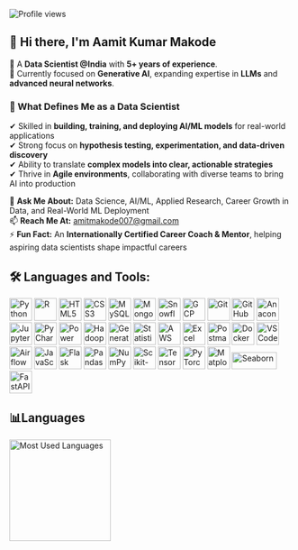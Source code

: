 ![Profile views](https://komarev.com/ghpvc/?username=amitmakode&color=blue&style=flat)

<h2>👋 Hi there, I'm <strong>Aamit Kumar Makode</strong></h2>

💼 A <strong>Data Scientist @India</strong> with <strong>5+ years of experience</strong>.  
🔭 Currently focused on <strong>Generative AI</strong>, expanding expertise in <strong>LLMs</strong> and <strong>advanced neural networks</strong>.  
<!--🎓 Pursuing a <strong>PhD in Data Science</strong> to deepen research and applied knowledge.-->

### 🚀 What Defines Me as a Data Scientist  
✔ Skilled in **building, training, and deploying AI/ML models** for real-world applications  
✔ Strong focus on **hypothesis testing, experimentation, and data-driven discovery**  
✔ Ability to translate **complex models into clear, actionable strategies**  
✔ Thrive in **Agile environments**, collaborating with diverse teams to bring AI into production  

💬 **Ask Me About:** Data Science, AI/ML, Applied Research, Career Growth in Data, and Real-World ML Deployment  
📫 **Reach Me At:** [amitmakode007@gmail.com](mailto:amitmakode007@gmail.com)  
⚡ **Fun Fact:** An **Internationally Certified Career Coach & Mentor**, helping aspiring data scientists shape impactful careers  

## 🛠️ Languages and Tools:

<p align="left">
  <!-- Programming Languages -->
  <img src="https://cdn.jsdelivr.net/gh/devicons/devicon/icons/python/python-original.svg" alt="Python" width="40" height="40"/>
  <img src="https://cdn.jsdelivr.net/gh/devicons/devicon/icons/r/r-original.svg" alt="R" width="40" height="40"/>
  <img src="https://cdn.jsdelivr.net/gh/devicons/devicon/icons/html5/html5-original.svg" alt="HTML5" width="40" height="40"/>
  <img src="https://cdn.jsdelivr.net/gh/devicons/devicon/icons/css3/css3-original.svg" alt="CSS3" width="40" height="40"/>
  
  <!-- Databases -->
  <img src="https://cdn.jsdelivr.net/gh/devicons/devicon/icons/mysql/mysql-original.svg" alt="MySQL" width="40" height="40"/>
  <img src="https://cdn.jsdelivr.net/gh/devicons/devicon/icons/mongodb/mongodb-original.svg" alt="MongoDB" width="40" height="40"/>
  <img src="https://img.icons8.com/fluency/48/snowflake.png" alt="Snowflake" width="40" height="40"/>

  <!-- Cloud -->
  <img src="https://img.icons8.com/fluency/48/google-cloud.png" alt="GCP" width="40" height="40"/>

  <!-- Tools -->
  <img src="https://cdn.jsdelivr.net/gh/devicons/devicon/icons/git/git-original.svg" alt="Git" width="40" height="40"/>
  <img src="https://cdn.jsdelivr.net/gh/devicons/devicon/icons/github/github-original.svg" alt="GitHub" width="40" height="40"/>
  <img src="https://cdn.jsdelivr.net/gh/devicons/devicon/icons/anaconda/anaconda-original.svg" alt="Anaconda" width="40" height="40"/>
  <img src="https://cdn.jsdelivr.net/gh/devicons/devicon/icons/jupyter/jupyter-original.svg" alt="Jupyter" width="40" height="40"/>
  <img src="https://img.icons8.com/fluency/48/pycharm.png" alt="PyCharm" width="40" height="40"/>
  <img src="https://img.icons8.com/color/48/power-bi.png" alt="Power BI" width="40" height="40"/>
  <img src="https://img.icons8.com/color/48/hadoop-distributed-file-system.png" alt="Hadoop" width="40" height="40"/>  
  <img src="https://img.icons8.com/fluency/48/artificial-intelligence.png" alt="Generative AI" width="40" height="40"/>
  <img src="https://img.icons8.com/color/48/statistics.png" alt="Statistics" width="40" height="40"/>
  <!-- AWS -->
  <img src="https://img.icons8.com/color/48/amazon-web-services.png" alt="AWS" width="40" height="40"/>
  <img src="https://img.icons8.com/color/48/microsoft-excel-2019--v1.png" alt="Excel" width="40" height="40"/>
  <!-- Postman -->
  <img src="https://img.icons8.com/external-tal-revivo-shadow-tal-revivo/48/000000/external-postman-is-the-only-complete-api-development-environment-logo-shadow-tal-revivo.png" alt="Postman" width="40" height="40"/>
  <!-- Docker -->
  <img src="https://cdn.jsdelivr.net/gh/devicons/devicon/icons/docker/docker-original.svg" alt="Docker" width="40" height="40"/>
  <!-- Visual Studio Code -->
  <img src="https://cdn.jsdelivr.net/gh/devicons/devicon/icons/vscode/vscode-original.svg" alt="VS Code" width="40" height="40"/>
    <!-- Apache Airflow -->
  <img src="https://cdn.jsdelivr.net/gh/devicons/devicon/icons/apacheairflow/apacheairflow-original.svg" alt="Airflow" width="40" height="40"/>
  <!-- JavaScript -->
<img src="https://cdn.jsdelivr.net/gh/devicons/devicon/icons/javascript/javascript-original.svg" alt="JavaScript" width="40" height="40"/>
<!-- Flask -->
<img src="https://cdn.jsdelivr.net/gh/devicons/devicon/icons/flask/flask-original.svg" alt="Flask" width="40" height="40"/>

<!-- Pandas -->
<img src="https://cdn.jsdelivr.net/gh/devicons/devicon/icons/pandas/pandas-original.svg" alt="Pandas" width="40" height="40"/>

<!-- NumPy -->
<img src="https://cdn.jsdelivr.net/gh/devicons/devicon/icons/numpy/numpy-original.svg" alt="NumPy" width="40" height="40"/>

<!-- scikit-learn -->
<img src="https://upload.wikimedia.org/wikipedia/commons/0/05/Scikit_learn_logo_small.svg" alt="Scikit-learn" width="40" height="40"/>

<!-- TensorFlow -->
<img src="https://cdn.jsdelivr.net/gh/devicons/devicon/icons/tensorflow/tensorflow-original.svg" alt="TensorFlow" width="40" height="40"/>

<!-- PyTorch -->
<img src="https://cdn.jsdelivr.net/gh/devicons/devicon/icons/pytorch/pytorch-original.svg" alt="PyTorch" width="40" height="40"/>

<!-- Matplotlib -->
<img src="https://matplotlib.org/_static/images/logo2.svg" alt="Matplotlib" width="40" height="40"/>

<!-- Seaborn -->
<img src="https://seaborn.pydata.org/_static/logo-wide-lightbg.svg" alt="Seaborn" width="80" height="30"/>

<!-- FastAPI -->
<img src="https://cdn.jsdelivr.net/gh/devicons/devicon/icons/fastapi/fastapi-original.svg" alt="FastAPI" width="40" height="40"/>

</p>


## 📊Languages

<!-- GitHub Stats -->
<p align="left">
  <!--<img height="180em" src="https://github-readme-stats.vercel.app/api?username=amitmakode&show_icons=true&theme=default&include_all_commits=true&count_private=true" alt="Aamit's GitHub stats"/> -->
  
  <!-- Most Used Languages -->
  <img height="180em" src="https://github-readme-stats.vercel.app/api/top-langs/?username=amitmakode&layout=compact&langs_count=10&theme=default" alt="Most Used Languages"/>
</p>

</div>

<!--## 🔗 Connect with me:-->

<!--<p align="left">
  <a href="https://www.kaggle.com/amitmakode" target="_blank">
    <kbd style="background:white; color:#000; font-weight:bold; font-size:16px; padding:10px 18px; margin:8px 6px 8px 0; border-radius:8px; box-shadow:0 0 10px #0ff;">
      KAGGLE
    </kbd>
  </a>

  <a href="https://yourwebsite.com" target="_blank">
    <kbd style="background:white; color:#000; font-weight:bold; font-size:16px; padding:10px 18px; margin:8px 6px 8px 0; border-radius:8px; box-shadow:0 0 10px #0ff;">
      WEBSITE
    </kbd>
  </a>

  <a href="https://twitter.com/amitmakode" target="_blank">
    <kbd style="background:white; color:#000; font-weight:bold; font-size:16px; padding:10px 18px; margin:8px 6px 8px 0; border-radius:8px; box-shadow:0 0 10px #0ff;">
      TWITTER
    </kbd>
  </a>

  <a href="https://linkedin.com/in/amitmakode" target="_blank">
    <kbd style="background:white; color:#000; font-weight:bold; font-size:16px; padding:10px 18px; margin:8px 6px 8px 0; border-radius:8px; box-shadow:0 0 10px #0ff;">
      LINKEDIN
    </kbd>
  </a>

  <a href="https://medium.com/@amitmakode" target="_blank">
    <kbd style="background:white; color:#000; font-weight:bold; font-size:16px; padding:10px 18px; margin:8px 6px 8px 0; border-radius:8px; box-shadow:0 0 10px #0ff;">
      MEDIUM
    </kbd>
  </a>

  <a href="https://instagram.com/amitmakode" target="_blank">
    <kbd style="background:white; color:#000; font-weight:bold; font-size:16px; padding:10px 18px; margin:8px 6px 8px 0; border-radius:8px; box-shadow:0 0 10px #0ff;">
      INSTAGRAM
    </kbd>
  </a>
</p>-->












